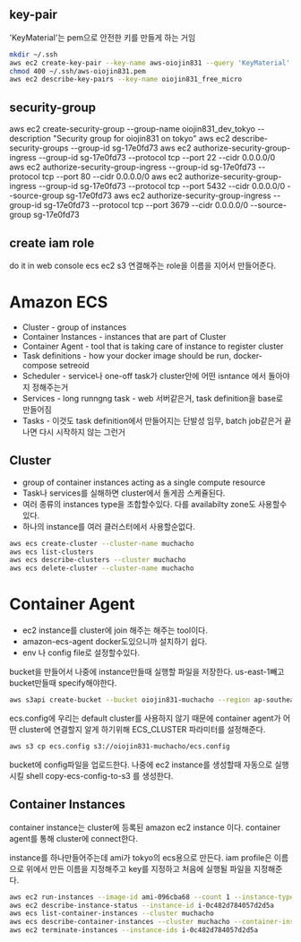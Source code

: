 ## key-pair
'KeyMaterial'는 pem으로 안전한 키를 만들게 하는 거임
```bash
mkdir ~/.ssh
aws ec2 create-key-pair --key-name aws-oiojin831 --query 'KeyMaterial'  --output text > ~/.ssh/aws-oiojin831.pem
chmod 400 ~/.ssh/aws-oiojin831.pem
aws ec2 describe-key-pairs --key-name oiojin831_free_micro
```

## security-group
aws ec2 create-security-group --group-name oiojin831_dev_tokyo --description "Security group for oiojin831 on tokyo"
aws ec2 describe-security-groups --group-id sg-17e0fd73
aws ec2 authorize-security-group-ingress --group-id sg-17e0fd73 --protocol tcp --port 22 --cidr 0.0.0.0/0
aws ec2 authorize-security-group-ingress --group-id sg-17e0fd73 --protocol tcp --port 80 --cidr 0.0.0.0/0
aws ec2 authorize-security-group-ingress --group-id sg-17e0fd73 --protocol tcp --port 5432 --cidr 0.0.0.0/0 --source-group sg-17e0fd73
aws ec2 authorize-security-group-ingress --group-id sg-17e0fd73 --protocol tcp --port 3679 --cidr 0.0.0.0/0 --source-group sg-17e0fd73

## create iam role
do it in web console
ecs ec2 s3 연결해주는 role을 이름을 지어서 만들어준다.


# Amazon ECS
- Cluster - group of instances
- Container Instances - instances that are part of Cluster
- Container Agent - tool that is taking care of instance to register cluster
- Task definitions - how your docker image should be run, docker-compose setreoid
- Scheduler - service나 one-off task가 cluster안에 어떤 isntance 에서 돌아야지 정해주는거
- Services - long runngng task - web 서버같은거, task definition을 base로 만들어짐
- Tasks - 이것도 task definition에서 만들어지는 단발성 임무, batch job같은거 끝나면 다시 시작하지 않는 그런거

## Cluster
- group of container instances acting as a single compute resource
- Task나 services를 실해하면 cluster에서 돌게끔 스케쥴된다.
- 여러 종류의 instances type을 조합할수있다. 다를 availabilty zone도 사용할수있다.
- 하나의 instance를 여러 클러스터에서 사용할순없다.

```bash
aws ecs create-cluster --cluster-name muchacho
aws ecs list-clusters
aws ecs describe-clusters --cluster muchacho
aws ecs delete-cluster --cluster-name muchacho
```

# Container Agent
- ec2 instance를 cluster에 join 해주는 해주는 tool이다.
- amazon-ecs-agent docker도있으니까 설치하기 쉽다.
- env 나 config file로 설정할수있다.

bucket을 만들어서 나중에 instance만들때 실행할 파일을 저장한다.
us-east-1빼고 bucket만들때 specify해야한다.
```bash
aws s3api create-bucket --bucket oiojin831-muchacho --region ap-southeast-1 --create-bucket-configuration LocationConstraint=ap-southeast-1
```
ecs.config에 우리는 default cluster를 사용하지 않기 때문에 container agent가 어떤 cluster에 연결할지 알게 하기위해 ECS_CLUSTER 파라미터를 설정해준다.
```bash
aws s3 cp ecs.config s3://oiojin831-muchacho/ecs.config
```
bucket에 config파일을 업로드한다.
나중에 ec2 instance를 생성할때 자동으로 실행 시킬 shell
copy-ecs-config-to-s3 를 생성한다.

## Container Instances
container instance는 cluster에 등록된 amazon ec2 instance 이다.
container agent를 통해 cluster에 connect한다.

instance를 하나만들어주는데 ami가 tokyo의 ecs용으로 만든다. iam profile은 이름으로 위에서 만든 이름을 지정해주고 key를 지정하고 처음에 실행될 파일을 지정해준다.
```bash
aws ec2 run-instances --image-id ami-096cba68 --count 1 --instance-type t2.micro --iam-instance-profile Name=ecsInstanceRole --key-name dev-machine --security-group-ids sg-17e0fd73 --user-data file://copy-ecs-config-to-s3
aws ec2 describe-instance-status --instance-id i-0c482d784057d2d5a
aws ecs list-container-instances --cluster muchacho
aws ecs describe-container-instances --cluster muchacho --container-instances arn:aws:ecs:ap-northeast-1:303133924573:container-instance/89011c88-ac8d-42fc-a734-9683282d7222
aws ec2 terminate-instances --instance-ids i-0c482d784057d2d5a
```



